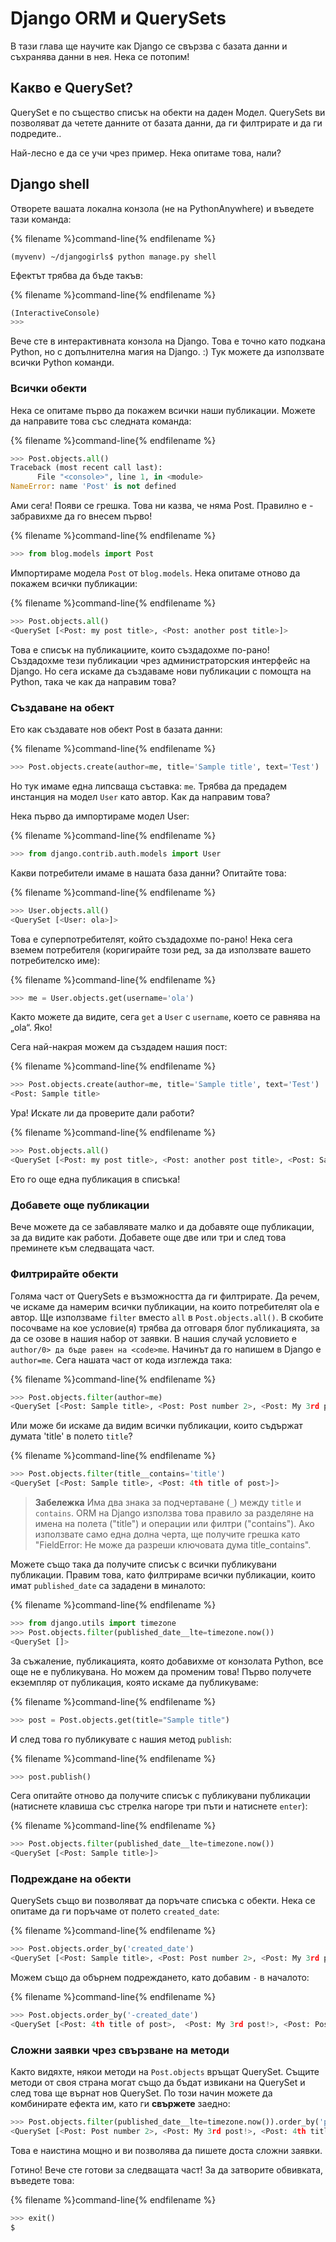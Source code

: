 # Django ORM и QuerySets

В тази глава ще научите как Django се свързва с базата данни и съхранява данни в нея. Нека се потопим!

## Какво е QuerySet?

QuerySet е по същество списък на обекти на даден Модел. QuerySets ви позволяват да четете данните от базата данни, да ги филтрирате и да ги подредите..

Най-лесно е да се учи чрез пример. Нека опитаме това, нали?

## Django shell

Отворете вашата локална конзола (не на PythonAnywhere) и въведете тази команда:

{% filename %}command-line{% endfilename %}

    (myvenv) ~/djangogirls$ python manage.py shell
    

Ефектът трябва да бъде такъв:

{% filename %}command-line{% endfilename %}

```python
(InteractiveConsole)
>>>
```

Вече сте в интерактивната конзола на Django. Това е точно като подкана Python, но с допълнителна магия на Django. :) Тук можете да използвате всички Python команди.

### Всички обекти

Нека се опитаме първо да покажем всички наши публикации. Можете да направите това със следната команда:

{% filename %}command-line{% endfilename %}

```python
>>> Post.objects.all()
Traceback (most recent call last):
      File "<console>", line 1, in <module>
NameError: name 'Post' is not defined
```

Ами сега! Появи се грешка. Това ни казва, че няма Post. Правилно е - забравихме да го внесем първо!

{% filename %}command-line{% endfilename %}

```python
>>> from blog.models import Post
```

Импортираме модела `Post` от `blog.models`. Нека опитаме отново да покажем всички публикации:

{% filename %}command-line{% endfilename %}

```python
>>> Post.objects.all()
<QuerySet [<Post: my post title>, <Post: another post title>]>
```

Това е списък на публикациите, които създадохме по-рано! Създадохме тези публикации чрез администраторския интерфейс на Django. Но сега искаме да създаваме нови публикации с помощта на Python, така че как да направим това?

### Създаване на обект

Ето как създавате нов обект Post в базата данни:

{% filename %}command-line{% endfilename %}

```python
>>> Post.objects.create(author=me, title='Sample title', text='Test')
```

Но тук имаме една липсваща съставка: `me`. Трябва да предадем инстанция на модел `User` като автор. Как да направим това?

Нека първо да импортираме модел User:

{% filename %}command-line{% endfilename %}

```python
>>> from django.contrib.auth.models import User
```

Какви потребители имаме в нашата база данни? Опитайте това:

{% filename %}command-line{% endfilename %}

```python
>>> User.objects.all()
<QuerySet [<User: ola>]>
```

Това е суперпотребителят, който създадохме по-рано! Нека сега вземем потребителя (коригирайте този ред, за да използвате вашето потребителско име):

{% filename %}command-line{% endfilename %}

```python
>>> me = User.objects.get(username='ola')
```

Както можете да видите, сега `get` a `User` с `username`, което се равнява на „ola“. Яко!

Сега най-накрая можем да създадем нашия пост:

{% filename %}command-line{% endfilename %}

```python
>>> Post.objects.create(author=me, title='Sample title', text='Test')
<Post: Sample title>
```

Ура! Искате ли да проверите дали работи?

{% filename %}command-line{% endfilename %}

```python
>>> Post.objects.all()
<QuerySet [<Post: my post title>, <Post: another post title>, <Post: Sample title>]>
```

Ето го още една публикация в списъка!

### Добавете още публикации

Вече можете да се забавлявате малко и да добавяте още публикации, за да видите как работи. Добавете още две или три и след това преминете към следващата част.

### Филтрирайте обекти

Голяма част от QuerySets е възможността да ги филтрирате. Да речем, че искаме да намерим всички публикации, на които потребителят ola е автор. Ще използваме `filter` вместо `all` в `Post.objects.all()`. В скобите посочваме на кое условие(я) трябва да отговаря блог публикацията, за да се озове в нашия набор от заявки. В нашия случай условието е `author/0> да бъде равен на <code>me`. Начинът да го напишем в Django е `author=me`. Сега нашата част от кода изглежда така:

{% filename %}command-line{% endfilename %}

```python
>>> Post.objects.filter(author=me)
<QuerySet [<Post: Sample title>, <Post: Post number 2>, <Post: My 3rd post!>, <Post: 4th title of post>]>
```

Или може би искаме да видим всички публикации, които съдържат думата 'title' в полето `title`?

{% filename %}command-line{% endfilename %}

```python
>>> Post.objects.filter(title__contains='title')
<QuerySet [<Post: Sample title>, <Post: 4th title of post>]>
```

> **Забележка** Има два знака за подчертаване (`_`) между `title` и `contains`. ORM на Django използва това правило за разделяне на имена на полета ("title") и операции или филтри ("contains"). Ако използвате само една долна черта, ще получите грешка като "FieldError: Не може да разреши ключовата дума title_contains".

Можете също така да получите списък с всички публикувани публикации. Правим това, като филтрираме всички публикации, които имат `published_date` са зададени в миналото:

{% filename %}command-line{% endfilename %}

```python
>>> from django.utils import timezone
>>> Post.objects.filter(published_date__lte=timezone.now())
<QuerySet []>
```

За съжаление, публикацията, която добавихме от конзолата Python, все още не е публикувана. Но можем да променим това! Първо получете екземпляр от публикация, която искаме да публикуваме:

{% filename %}command-line{% endfilename %}

```python
>>> post = Post.objects.get(title="Sample title")
```

И след това го публикувате с нашия метод `publish`:

{% filename %}command-line{% endfilename %}

```python
>>> post.publish()
```

Сега опитайте отново да получите списък с публикувани публикации (натиснете клавиша със стрелка нагоре три пъти и натиснете `enter`):

{% filename %}command-line{% endfilename %}

```python
>>> Post.objects.filter(published_date__lte=timezone.now())
<QuerySet [<Post: Sample title>]>
```

### Подреждане на обекти

QuerySets също ви позволяват да поръчате списъка с обекти. Нека се опитаме да ги поръчаме от полето `created_date`:

{% filename %}command-line{% endfilename %}

```python
>>> Post.objects.order_by('created_date')
<QuerySet [<Post: Sample title>, <Post: Post number 2>, <Post: My 3rd post!>, <Post: 4th title of post>]>
```

Можем също да обърнем подреждането, като добавим `-` в началото:

{% filename %}command-line{% endfilename %}

```python
>>> Post.objects.order_by('-created_date')
<QuerySet [<Post: 4th title of post>,  <Post: My 3rd post!>, <Post: Post number 2>, <Post: Sample title>]>
```

### Сложни заявки чрез свързване на методи

Както видяхте, някои методи на `Post.objects` връщат QuerySet. Същите методи от своя страна могат също да бъдат извикани на QuerySet и след това ще върнат нов QuerySet. По този начин можете да комбинирате ефекта им, като ги **свържете** заедно:

```python
>>> Post.objects.filter(published_date__lte=timezone.now()).order_by('published_date')
<QuerySet [<Post: Post number 2>, <Post: My 3rd post!>, <Post: 4th title of post>, <Post: Sample title>]>
```

Това е наистина мощно и ви позволява да пишете доста сложни заявки.

Готино! Вече сте готови за следващата част! За да затворите обвивката, въведете това:

{% filename %}command-line{% endfilename %}

```python
>>> exit()
$
```